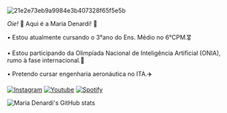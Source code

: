![21e2e73eb9a9984e3b407328f65f5e5b](https://github.com/user-attachments/assets/1204e012-4396-4c1c-b172-8b74aeac01fa)

*Oie!* 👋
Aqui é a Maria Denardi! 💖

• Estou atualmente cursando o 3°ano do Ens. Médio no 6°CPM.🎖️

• Estou participando da Olimpíada Nacional de Inteligência Artificial (ONIA), rumo à fase internacional.🤖

• Pretendo cursar engenharia aeronáutica no ITA.✈️

[![Instagram](https://img.shields.io/badge/Instagram-E4405F?style=for-the-badge&logo=instagram&logoColor=white)](https://www.instagram.com/maduda_denardi?igsh=bmM2aWhidWFhdG5o)
[![Youtube](https://img.shields.io/badge/YouTube-FF0000?style=for-the-badge&logo=youtube&logoColor=white)](https://youtube.com/@mariaeadenardi?si=AiQwtNvkQy-qhECm)
[![Spotify](https://img.shields.io/badge/Spotify-1ED760?&style=for-the-badge&logo=spotify&logoColor=white)](https://open.spotify.com/user/31tujilasyzyjdg2ynqye2p34oki?si=ORFd_pOvTxq3qPztSytcGQ)

![Maria Denardi's GitHub stats](https://github-readme-stats.vercel.app/api?username=MariaDenardi_icons=true&theme=merko)
